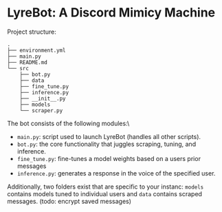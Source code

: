 # LyreBot: A Discord Mimicy Machine
Project structure:
```
.
├── environment.yml
├── main.py
├── README.md
└── src
    ├── bot.py
    ├── data
    ├── fine_tune.py
    ├── inference.py
    ├── __init__.py
    ├── models
    └── scraper.py
```
The bot consists of the following modules:\
* `main.py`: script used to launch LyreBot (handles all other scripts).
* `bot.py`: the core functionality that juggles scraping, tuning, and inference.
* `fine_tune.py`: fine-tunes a model weights based on a users prior messages
* `inference.py`: generates a response in the voice of the specified user.

Additionally, two folders exist that are specific to your instanc: `models` contains models tuned to individual users 
and `data` contains scraped messages. (todo: encrypt saved messages)